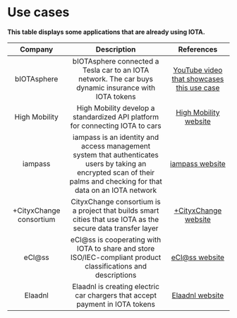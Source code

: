 # Use cases

**This table displays some applications that are already using IOTA.**


| Company  | Description |  References |
| :-------:| :-------:| :---------: |
| bIOTAsphere|bIOTAsphere connected a Tesla car to an IOTA network. The car buys dynamic insurance with IOTA tokens |[YouTube video that showcases this use case](https://www.youtube.com/watch?v=2zvrA5KqeYw) |
| High Mobility| High Mobility develop a standardized API platform for connecting IOTA to cars|[High Mobility website](https://high-mobility.com/get-started) |
| iampass|iampass is an identity and access management system that authenticates users by taking an encrypted scan of their palms and checking for that data on an IOTA network  | [iampass website](https://iampass.io/)|
|+CityxChange consortium |CityxChange consortium is a project that builds smart cities that use IOTA as the secure data transfer layer |[+CityxChange website](http://cityxchange.eu/)|
eCl@ss|eCl@ss is cooperating with IOTA to share and store ISO/IEC-compliant product classifications and descriptions|[eCl@ss website](https://www.eclass.eu/en/association/cooperation.html)|
|Elaadnl| Elaadnl is creating electric car chargers that accept payment in IOTA tokens| [Elaadnl website](https://www.elaad.nl/news/worlds-first-iota-charging-station-released/)